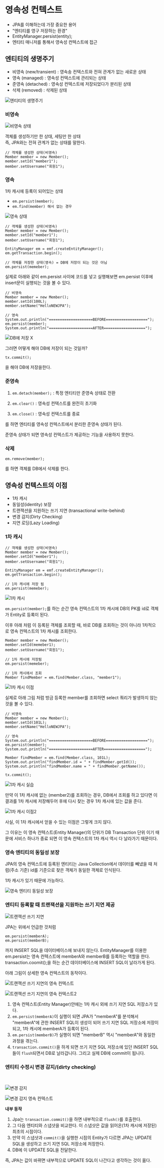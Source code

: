 # 영속성 컨텍스트

- JPA를 이해하는데 가장 중요한 용어
- "엔티티를 영구 저장하는 환경"
- EntityManager.persist(entity);
- 엔티티 매니저를 통해서 영속성 컨텍스트에 접근

## 엔티티의 생명주기

- 비영속 (new/transient) : 영속송 컨텍스트와 전혀 관계가 없는 새로운 상태
- 영속 (managed) : 영속성 컨텍스트에 관리되는 상태
- 준영속 (detached) : 영속성 컨텍스트에 저장되었다가 분리된 상태
- 삭제 (removed) : 삭제된 상태

![엔티티의 생명주기](/picture/엔티티의_생명주기.PNG)

### 비영속

![비영속 상태](/picture/비영속.PNG)

객체를 생성하기만 한 상태, 세팅만 한 상태  
즉, JPA와는 전혀 관계가 없는 상태를 말한다.


```
// 객체를 생성한 상태(비영속)
Member member = new Member();
member.setId("member1");
member.setUsername("회원1");
```

### 영속

1차 캐시에 등록이 되어있는 상태

 - `em.persist(member);`
 - `em.find(member) 해서 없는 경우`

![영속 상태](/picture/영속.PNG)

```
// 객체를 생성한 상태(비영속)
Member member = new Member();
member.setId("member1");
member.setUsername("회원1");

EntityManager em = emf.createEntityManager();
em.getTransaction.begin();

// 객체를 저장한 상태(영속) = DB에 저장이 되는 것은 아님
em.persist(memeber);
```

실제로 아래와 같이 em.persist 사이에 코드를 넣고 실행해보면 em.persist 이후에 insert문이 실행되는 것을 볼 수 있다.
```
// 비영속
Member member = new Member();
member.setId(100L);
member.setName("HelloNEWJPA");

// 영속
System.out.println("====================BEFORE===================");
em.persist(member);
System.out.println("====================AFTER===================");
```

![DB에 저장 X](/picture/DB에_저장_X.PNG)

그러면 어떻게 해야 DB에 저장이 되는 것일까?

```
tx.commit();
```
을 해야 DB에 저장을한다.

### 준영속

1. `em.detach(member);` : 특정 엔티티만 준영속 상태로 전환

2. `em.clear()` : 영속성 컨텍스트를 완전히 초기화

3. `em.close()` : 영속성 컨텍스트를 종료

를 하면 엔티티를 영속성 컨텍스트에서 분리한 준영속 상태가 된다.

준영속 상태가 되면 영속성 컨텍스트가 제공하는 기능을 사용하지 못한다.

### 삭제

```
em.remove(member);
```
를 하면 객체를 DB에서 삭제를 한다.

## 영속성 컨텍스트의 이점

- 1차 캐시
- 동일성(identity) 보장
- 트랜잭션을 지원하는 쓰기 지연 (transactional write-behind)
- 변경 감지(Dirty Checking)
- 지연 로딩(Lazy Loading)

### 1차 캐시

```
// 객체를 생성한 상태(비영속)
Member member = new Member();
member.setId("member1");
member.setUsername("회원1");

EntityManager em = emf.createEntityManager();
em.getTransaction.begin();

// 1차 캐시에 저장 됨
em.persist(memeber);
```

![1차 캐시](/picture/1차_캐시.PNG)

`em.persist(member);`를 하는 순간 영속 컨텍스트의 1차 캐시에 DB의 PK를 id로 객체가 Entity로 등록이 된다.

이후 아래 처럼 이 등록된 객체를 조회할 때, 바로 DB를 조회하는 것이 아니라 1차적으로 영속 컨텍스트의 1차 캐시를 조회한다.  

```
Member member = new Member();
member.setId(memeber1);
member.setUsername("회원1");

// 1차 캐시에 저장됨
em.persist(memeber);

// 1차 캐시에서 조회
Member findMember = em.find(Member.class, "member1");
```

![1차 캐시 이점](/picture/1차_캐시의_이점.PNG)

실제로 아래 그림 처럼 방금 등록한 member를 조회하면 select 쿼리가 발생하지 않는 것을 볼 수 있다.

```
// 비영속
Member member = new Member();
member.setId(101L);
member.setName("HelloNEWJPA");

// 영속
System.out.println("====================BEFORE===================");
em.persist(member);
System.out.println("====================AFTER===================");

Member findMember = em.find(Member.class, 101L);
System.out.println("findMember.id = " + findMember.getId());
System.out.println("findMember.name = " + findMember.getName());

tx.commit();
```

![1차 캐시 실습](/picture/1차_캐시_실습.PNG)

만약 이 1차 캐시에 없는 (member2)를 조회하는 경우, DB에서 조회를 하고 있다면 이 결과를 1차 캐시에 저장해두어 후에 다시 찾는 경우 1차 캐시에 있는 값을 준다.

![1차 캐시 이점2](/picture/1차_캐시의_이점2.PNG)

사실, 이 1차 캐시에서 얻을 수 있는 이점은 그렇게 크지 않다. 

그 이유는 이 영속 컨텍스트(Entity Manager)의 단위가 DB Transaction 단위 이기 때문에 서비스 하나가 종료 되면 이 영속 컨텍스트의 1차 캐시 역시 다 날라가기 때문이다.

### 영속 엔티티의 동일성 보장

JPA의 영속 컨텍스트에 등록된 엔티티는 Java Collection에서 데이터를 빼냈을 때 처럼(주소 기준) id를 기준으로 찾은 객체가 동일한 객체로 인식된다.

1차 캐시가 있기 때문에 가능하다.

![영속 엔티티 동일성 보장](/picture/영속_엔티티_동일성_보장.PNG)

### 엔티티 등록할 때 트랜잭션을 지원하는 쓰기 지연 제공

![트랜잭션 쓰기 지연](/picture/트랜잭션_쓰기_지연.PNG)

JPA는 위에서 언급한 것처럼

```
em.persist(memberA);
em.persist(memberB);
```
까지 INSERT SQL을 데이터베이스에 보내지 않는다. EntityManager를 이용한 em.persist는 영속 컨텍스트에 memberA와 memberB를 등록하는 역할을 한다. transaction.coomit();을 하는 순간 데이터베이스에 INSERT SQL이 날라가게 된다.

아래 그림이 상세한 영속 컨텍스트의 동작이다.

![트랜잭션 쓰기 지연의 영속 컨텍스트](/picture/트랜잭션_쓰기_지연_영속_컨텍스트.PNG)

![트랜잭션 쓰기 지연의 영속 컨텍스트2](/picture/트랜잭션_쓰기_지연_영속_컨텍스트2.PNG)

1. 영속 컨텍스트(Entity Manager)안에는 1차 캐시 외에 쓰기 지연 SQL 저장소가 있다.
2. `em.persist(memberA)`이 실행이 되면 JPA가 "memberA"를 분석해서 "memberA"에 관한 INSERT SQL이 생성이 되어 쓰기 지연 SQL 저장소에 저장이 되고, 1차 캐시에 memberA가 등록이 된다.
3. `em.persist(memberB)`가 실행이 되면 "memberB" 역시 "memberA"와 동일한 과정을 겪는다.
4. `transaction.commit()`을 하게 되면 쓰기 지연 SQL 저장소에 있던 INSERT SQL들이 `flush`되면서 DB로 날라갑니다. 그리고 실제 DB에 commit이 됩니다.

### 엔티티 수정시 변경 감지/(dirty checking)

<br>

![변경 감지](/picture/변경감지.PNG)

![변경 감지 영속 컨텍스트](/picture/변경감지_Dirty_Checking.PNG)

**내부 동작**
1. Jpa는 `transaction.commit()`을 하면 내부적으로 `flush()`를 호출한다.
2. 그 다음 엔티티와 스냅샷을 비교한다. 이 스냅샷은 값을 읽어온(1차 캐시에 저장된) 최초의 시점이다.
3. 만약 이 스냅샷과 `commit()`을 실행한 시점의 Entity가 다르면 JPA는 UPDATE SQL을 생성하고 쓰기 지연 SQL 저장소에 저장한다.
4. DB에 이 UPDATE SQL을 전달한다.

즉, JPA는 값이 바뀌면 내부적으로 UPDATE SQL이 나간다고 생각하는 것이 옮다.